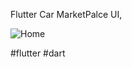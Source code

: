 Flutter Car MarketPalce UI,

![Home](https://user-images.githubusercontent.com/36073952/123530139-6860d080-d721-11eb-8092-8f99c9220d49.png)

#flutter #dart
